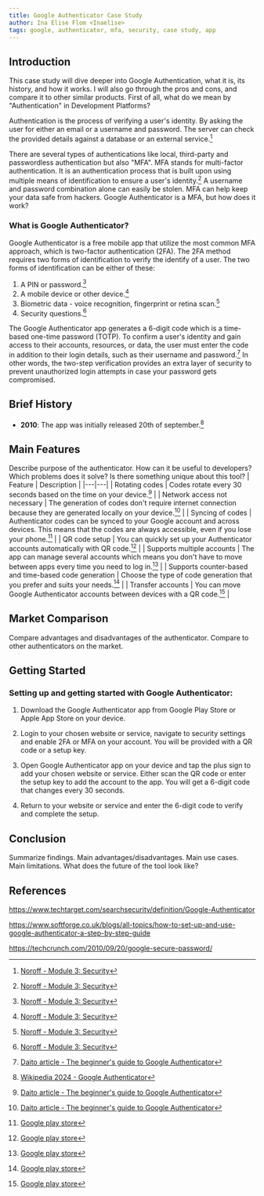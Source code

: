 ```yaml
---
title: Google Authenticator Case Study
author: Ina Elise Flom <Inaelise>
tags: google, authenticator, mfa, security, case study, app
---
```


## Introduction

This case study will dive deeper into Google Authentication, what it is, its history, and how it works. I will also go through the pros and cons, and compare it to other similar products. First of all, what do we mean by "Authentication" in Development Platforms?

Authentication is the process of verifying a user's identity. By asking the user for either an email or a username and password. The server can check the provided details against a database or an external service.[^1]

There are several types of authentications like local, third-party and passwordless authentication but also "MFA". MFA stands for multi-factor authentication. It is an authentication process that is built upon using multiple means of identification to ensure a user's identity.[^1] A username and password combination alone can easily be stolen. MFA can help keep your data safe from hackers. Google Authenticator is a MFA, but how does it work?

### What is Google Authenticator?

Google Authenticator is a free mobile app that utilize the most common MFA approach, which is two-factor authentication (2FA). The 2FA method requires two forms of identification to verify the identify of a user. The two forms of identification can be either of these:

1. A PIN or password.[^1]
2. A mobile device or other device.[^1]
3. Biometric data - voice recognition, fingerprint or retina scan.[^1]
4. Security questions.[^1]

The Google Authenticator app generates a 6-digit code which is a time-based one-time password (TOTP). To confirm a user's identity and gain access to their accounts, resources, or data, the user must enter the code in addition to their login details, such as their username and password.[^2] In other words, the two-step verification provides an extra layer of security to prevent unauthorized login attempts in case your password gets compromised.

## Brief History

- **2010**: The app was initially released 20th of september.[^3]

## Main Features

Describe purpose of the authenticator. How can it be useful to developers? Which problems does it solve? Is there something unique about this tool?
| Feature | Description |
|---|---|
| Rotating codes | Codes rotate every 30 seconds based on the time on your device.[^2] |
| Network access not necessary | The generation of codes don't require internet connection because they are generated locally on your device.[^2] |
| Syncing of codes | Authenticator codes can be synced to your Google account and across devices. This means that the codes are always accessible, even if you lose your phone.[^4] |
| QR code setup | You can quickly set up your Authenticator accounts automatically with QR code.[^4] |
| Supports multiple accounts | The app can manage several accounts which means you don't have to move between apps every time you need to log in.[^4] |
| Supports counter-based and time-based code generation | Choose the type of code generation that you prefer and suits your needs.[^4] |
| Transfer accounts | You can move Google Authenticator accounts between devices with a QR code.[^4] |

## Market Comparison

Compare advantages and disadvantages of the authenticator. Compare to other authenticators on the market.

## Getting Started

### Setting up and getting started with Google Authenticator:

1. Download the Google Authenticator app from Google Play Store or Apple App Store on your device.

2. Login to your chosen website or service, navigate to security settings and enable 2FA or MFA on your account. You will be provided with a QR code or a setup key.

3. Open Google Authenticator app on your device and tap the plus sign to add your chosen website or service. Either scan the QR code or enter the setup key to add the account to the app. You will get a 6-digit code that changes every 30 seconds.

4. Return to your website or service and enter the 6-digit code to verify and complete the setup.

## Conclusion

Summarize findings. Main advantages/disadvantages. Main use cases. Main limitations. What does the future of the tool look like?

## References

[^1]: [Noroff - Module 3: Security](https://mollify.noroff.dev/content/feu2/development-platforms/module-3/security?nav=undefined)
[^2]: [Daito article - The beginner's guide to Google Authenticator](https://www.daito.io/resources/google-authenticator-guide)
[^3]: [Wikipedia 2024 - Google Authenticator](https://en.wikipedia.org/wiki/Google_Authenticator)
[^4]: [Google play store](https://play.google.com/store/apps/details?id=com.google.android.apps.authenticator2&hl=en&pli=1)

https://www.techtarget.com/searchsecurity/definition/Google-Authenticator

https://www.softforge.co.uk/blogs/all-topics/how-to-set-up-and-use-google-authenticator-a-step-by-step-guide

https://techcrunch.com/2010/09/20/google-secure-password/
